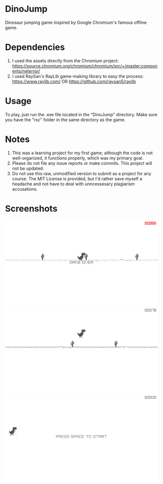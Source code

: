 # DinoJump
Dinosaur jumping game inspired by Google Chromium's famous offline game.

# Dependencies
1. I used the assets directly from the Chromium project:
https://source.chromium.org/chromium/chromium/src/+/master:components/neterror/
2. I used RaySan's RayLib game-making library to easy the process:
https://www.raylib.com/ OR https://github.com/raysan5/raylib

# Usage
To play, just run the .exe file located in the "DinoJump" directory. Make sure you have the "rsc" folder in the same directory as the game.

# Notes
1. This was a learning project for my first game; although the code is not well-organized, it functions properly, which was my primary goal.
2. Please do not file any issue reports or make commits. This project will not be updated.
3. Do not use this raw, unmodified version to submit as a project for any course. The MIT License is provided, but I'd rather save myself a headache and not have to deal with unncessesary plagiarism accusations.

# Screenshots
![Game Over](https://github.com/amizu03/DinoJump/blob/main/assets/game_over.png)
![In-Game](https://github.com/amizu03/DinoJump/blob/main/assets/in_game.png)
![Title Screen](https://github.com/amizu03/DinoJump/blob/main/assets/title_screen.png)
